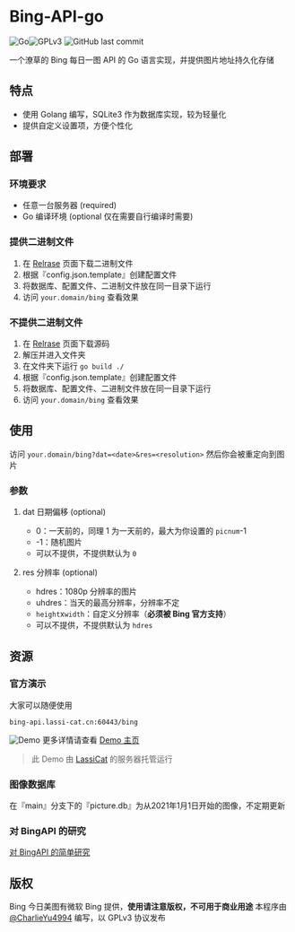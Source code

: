 # Bing-API-go
![Go](https://img.shields.io/github/go-mod/go-version/CharlieYu4994/Bing-API-go)![GPLv3](https://img.shields.io/github/license/CharlieYu4994/Bing-API-go) ![GitHub last commit](https://img.shields.io/github/last-commit/CharlieYu4994/Bing-API-go)

一个潦草的 Bing 每日一图 API 的 Go 语言实现，并提供图片地址持久化存储

## 特点
+ 使用 Golang 编写，SQLite3 作为数据库实现，较为轻量化
+ 提供自定义设置项，方便个性化

## 部署

### 环境要求
+ 任意一台服务器 (required)
+ Go 编译环境 (optional 仅在需要自行编译时需要)

### 提供二进制文件
1. 在 [Relrase](https://github.com/CharlieYu4994/Bing-API-go/releases) 页面下载二进制文件
2. 根据『config.json.template』创建配置文件
3. 将数据库、配置文件、二进制文件放在同一目录下运行
4. 访问 `your.domain/bing` 查看效果

### 不提供二进制文件
1. 在 [Relrase](https://github.com/CharlieYu4994/Bing-API-go/releases) 页面下载源码
2. 解压并进入文件夹
3. 在文件夹下运行 `go build ./`
4. 根据『config.json.template』创建配置文件
5. 将数据库、配置文件、二进制文件放在同一目录下运行
6. 访问 `your.domain/bing` 查看效果


## 使用
访问 `your.domain/bing?dat=<date>&res=<resolution>` 然后你会被重定向到图片

### 参数
1. dat 日期偏移 (optional)
   + 0：一天前的，同理 1 为一天前的，最大为你设置的 `picnum`-1
   + -1：随机图片
   + 可以不提供，不提供默认为 `0`

2. res 分辨率 (optional)
   + hdres：1080p 分辨率的图片
   + uhdres：当天的最高分辨率，分辨率不定
   + `height`x`width`：自定义分辨率（**必须被 Bing 官方支持**）
   + 可以不提供，不提供默认为 `hdres`

## 资源

### 官方演示
大家可以随便使用
```
bing-api.lassi-cat.cn:60443/bing
```
![Demo](https://bing-api.lassi-cat.cn:60443/bing)
更多详情请查看 [Demo 主页](api.lassi-cat.cn)
> 此 Demo 由 [LassiCat](https://github.com/LassiCat) 的服务器托管运行

### 图像数据库
在『main』分支下的『picture.db』为从2021年1月1日开始的图像，不定期更新

### 对 BingAPI 的研究
[对 BingAPI 的简单研究](https://blog.charlie.moe/post/BingAPI-00/)

## 版权
Bing 今日美图有微软 Bing 提供，**使用请注意版权，不可用于商业用途**
本程序由 [@CharlieYu4994](https://blog.charlie.moe/) 编写，以 GPLv3 协议发布


